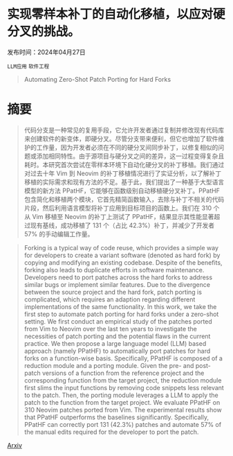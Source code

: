 # 实现零样本补丁的自动化移植，以应对硬分叉的挑战。

发布时间：2024年04月27日

`LLM应用` `软件工程`

> Automating Zero-Shot Patch Porting for Hard Forks

# 摘要

> 代码分支是一种常见的复用手段，它允许开发者通过复制并修改现有代码库来创建软件的新变体，即硬分叉。尽管分支带来便利，但它也增加了软件维护的工作量，因为开发者必须在不同的硬分叉间同步补丁，以修复相似的问题或添加相同特性。由于源项目与硬分叉之间的差异，这一过程变得复杂且耗时。本研究首次尝试在零样本环境下自动化硬分叉的补丁移植。我们通过对过去十年 Vim 到 Neovim 的补丁移植情况进行了实证分析，以了解补丁移植的实际需求和现有方法的不足。基于此，我们提出了一种基于大型语言模型的新方法 PPatHF，它能够在函数级别自动移植硬分叉补丁。PPatHF 包含简化和移植两个模块，它首先精简函数输入，去除与补丁不相关的代码片段，然后利用语言模型将补丁应用到目标项目的函数上。我们在 310 个从 Vim 移植至 Neovim 的补丁上测试了 PPatHF，结果显示其性能显著超过现有基线，成功移植了 131 个（占比 42.3%）补丁，并减少了开发者 57% 的手动编辑工作量。

> Forking is a typical way of code reuse, which provides a simple way for developers to create a variant software (denoted as hard fork) by copying and modifying an existing codebase. Despite of the benefits, forking also leads to duplicate efforts in software maintenance. Developers need to port patches across the hard forks to address similar bugs or implement similar features. Due to the divergence between the source project and the hard fork, patch porting is complicated, which requires an adaption regarding different implementations of the same functionality. In this work, we take the first step to automate patch porting for hard forks under a zero-shot setting. We first conduct an empirical study of the patches ported from Vim to Neovim over the last ten years to investigate the necessities of patch porting and the potential flaws in the current practice. We then propose a large language model (LLM) based approach (namely PPatHF) to automatically port patches for hard forks on a function-wise basis. Specifically, PPatHF is composed of a reduction module and a porting module. Given the pre- and post-patch versions of a function from the reference project and the corresponding function from the target project, the reduction module first slims the input functions by removing code snippets less relevant to the patch. Then, the porting module leverages a LLM to apply the patch to the function from the target project. We evaluate PPatHF on 310 Neovim patches ported from Vim. The experimental results show that PPatHF outperforms the baselines significantly. Specifically, PPatHF can correctly port 131 (42.3%) patches and automate 57% of the manual edits required for the developer to port the patch.

[Arxiv](https://arxiv.org/abs/2404.17964)